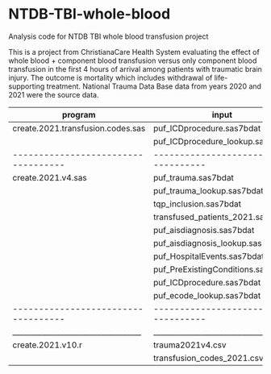# NTDB-TBI-whole-blood
Analysis code for NTDB TBI whole blood transfusion project

This is a project from ChristianaCare Health System evaluating the effect of whole blood + component blood transfusion versus only component blood transfusion in the first 4 hours of arrival among patients with traumatic brain injury. The outcome is mortality which includes withdrawal of life-supporting treatment. National Trauma Data Base data from years 2020 and 2021 were the source data. 


| program                           | input                              | output                            |  
| --------------------------------- | ---------------------------------- | --------------------------------- |  
| create.2021.transfusion.codes.sas | puf_ICDprocedure.sas7bdat          | transfusion_codes_2021.csv        |  
|                                   | puf_ICDprocedure_lookup.sas7bdat   | transfused_patients_2021.sas7bdat |  
|-----------------------------------|------------------------------------|-----------------------------------|
| create.2021.v4.sas                | puf_trauma.sas7bdat                | trauma2021v4.csv                  |
|                                   | puf_trauma_lookup.sas7bdat         |                                   |
|                                   | tqp_inclusion.sas7bdat             |                                   |  
|                                   | transfused_patients_2021.sas7bdat  |                                   |  
|                                   | puf_aisdiagnosis.sas7bdat          |                                   |  
|                                   | puf_aisdiagnosis_lookup.sas7bdat   |                                   |  
|                                   | puf_HospitalEvents.sas7bdat        |                                   |  
|                                   | puf_PreExistingConditions.sas7bdat |                                   |  
|                                   | puf_ICDprocedure.sas7bdat          |                                   |  
|                                   | puf_ecode_lookup.sas7bdat          |                                   |   
|-----------------------------------|------------------------------------|-----------------------------------|  
|___________________________________|____________________________________|___________________________________|  
| create.2021.v10.r                 | trauma2021v4.csv                   | df2021.rds                        |  
|                                   | transfusion_codes_2021.csv         |                                   |  
